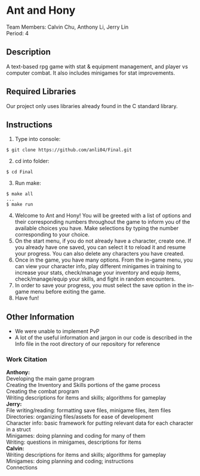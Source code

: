 # Ant and Hony
Team Members: Calvin Chu, Anthony Li, Jerry Lin </br>
Period: 4 </br>

## Description
A text-based rpg game with stat & equipment management, and player vs computer combat. It also includes minigames for stat improvements. </br>

## Required Libraries
Our project only uses libraries already found in the C standard library.

## Instructions
1) Type into console:
```
$ git clone https://github.com/anli04/Final.git
```
2) cd into folder:
```
$ cd Final
```
3) Run make:
```
$ make all
...
$ make run
```
4) Welcome to Ant and Hony! You will be greeted with a list of options and their corresponding numbers throughout the game to inform you of the available choices you have. Make selections by typing the number corresponding to your choice.
5) On the start menu, if you do not already have a character, create one. If you already have one saved, you can select it to reload it and resume your progress. You can also delete any characters you have created.
6) Once in the game, you have many options. From the in-game menu, you can view your character info, play different minigames in training to increase your stats, check/manage your inventory and equip items, check/manage/equip your skills, and fight in random encounters.
7) In order to save your progress, you must select the save option in the in-game menu before exiting the game.
8) Have fun!

## Other Information
- We were unable to implement PvP
- A lot of the useful information and jargon in our code is described in the Info file in the root directory of our repository for reference
### Work Citation
<b>Anthony:</b> </br>
Developing the main game program </br>
Creating the Inventory and Skills portions of the game process </br>
Creating the combat program </br>
Writing descriptions for items and skills; algorithms for gameplay </br>
<b>Jerry:</b> </br>
File writing/reading: formatting save files, minigame files, item files </br>
Directories: organizing files/assets for ease of development </br>
Character info: basic framework for putting relevant data for each character in a struct </br>
Minigames: doing planning and coding for many of them </br>
Writing: questions in minigames, descriptions for items </br>
<b>Calvin:</b> </br>
Writing descriptions for items and skills; algorithms for gameplay </br>
Minigames: doing planning and coding; instructions </br>
Connections </br>
